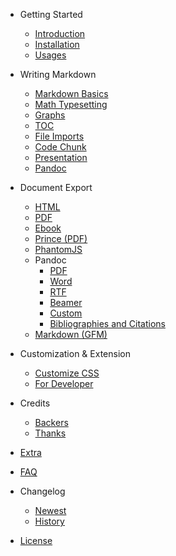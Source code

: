 - Getting Started
  - [Introduction](/)
  - [Installation](installation.md)
  - [Usages](usages.md)  

- Writing Markdown
  - [Markdown Basics](markdown-basics.md)
  - [Math Typesetting](math.md)
  - [Graphs](graphs.md)  
  - [TOC](toc.md)
  - [File Imports](file-imports.md)
  - [Code Chunk](code-chunk.md)  
  - [Presentation](presentation.md)  
  - [Pandoc](pandoc.md)  

- Document Export
  - [HTML](html.md)  
  - [PDF](pdf.md)  
  - [Ebook](ebook.md)
  - [Prince (PDF)](prince.md)  
  - [PhantomJS](phantomjs.md)  
  - Pandoc
    - [PDF](pandoc-pdf.md)  
    - [Word](pandoc-word.md)
    - [RTF](pandoc-rtf.md)
    - [Beamer](pandoc-beamer.md)  
    - [Custom](pandoc-custom.md)
    - [Bibliographies and Citations](pandoc-bibliographies-and-citations.md)
  - [Markdown (GFM)](markdown.md)

- Customization & Extension
  - [Customize CSS](customize-css.md)  
  - [For Developer](developer.md)  

- Credits
  - [Backers](backers.md)
  - [Thanks](thanks.md)  
- [Extra](extra.md)
- [FAQ](faq.md)
- Changelog  
  - [Newest](newest.md)  
  - [History](history.md)
- [License](LICENSE.md)